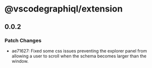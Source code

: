 # @vscodegraphiql/extension

## 0.0.2
### Patch Changes

- ae71627: Fixed some css issues preventing the explorer panel from allowing a user to scroll when the schema becomes larger than the window.
